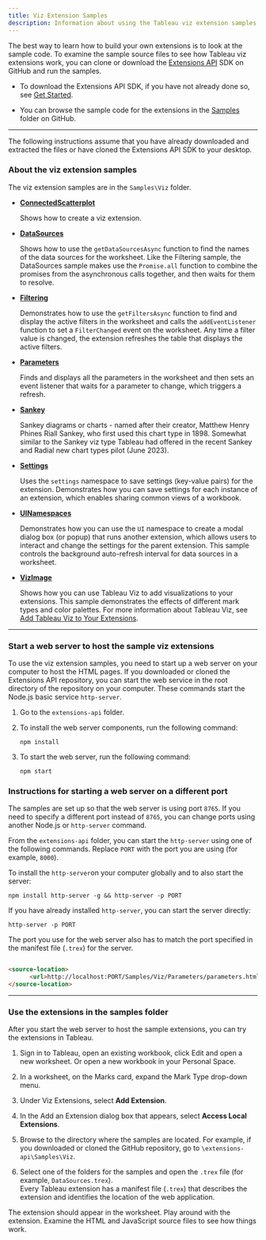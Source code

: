 ```yaml
---
title: Viz Extension Samples
description: Information about using the Tableau viz extension samples
---
```


The best way to learn how to build your own extensions is to look at the sample code. To examine the sample source files to see how Tableau viz extensions work, you can clone or download the [Extensions API](https://github.com/tableau/extensions-api) SDK on GitHub and run the samples.

- To download the Extensions API SDK, if you have not already done so, see [Get Started](./trex_viz_getstarted).

<!--- Update the path with the viz extension sample on the release site -->
- You can browse the sample code for the extensions in the [Samples](https://github.com/tableau/extensions-api/tree/master/Samples?=target="_blank") folder on GitHub.

---


The following instructions assume that you have already downloaded and extracted the files or have cloned the Extensions API SDK to your desktop.

### About the viz extension samples

The viz extension samples are in the `Samples\Viz` folder.


-   **[ConnectedScatterplot](https://github.com/tableau/extensions-api/tree/main/Samples/Viz/ConnectedScatterplot?=target="_blank")**
     
    Shows how to create a viz extension. 

-   **[DataSources](https://github.com/tableau/extensions-api/tree/main/Samples/Viz/DataSources?=target="_blank")** 
     
    Shows how to use the `getDataSourcesAsync` function to find the names of the data sources for the worksheet. Like the Filtering sample, the DataSources sample makes use the `Promise.all` function to combine the promises from the asynchronous calls together, and then waits for them to resolve. 
 
-   **[Filtering](https://github.com/tableau/extensions-api/tree/main/Samples/Viz/Filtering?=target="_blank")** 

     Demonstrates how to use the `getFiltersAsync` function to find and display the active filters in the worksheet and calls the `addEventListener` function to set a `FilterChanged` event on the worksheet. Any time a filter value is changed, the extension refreshes the table that displays the active filters.

-   **[Parameters](https://github.com/tableau/extensions-api/tree/main/Samples/Viz/Parameters?=target="_blank")**
     
    Finds and displays all the parameters in the worksheet and then sets an event listener that waits for a parameter to change, which triggers a refresh. 

-   **[Sankey](https://github.com/tableau/extensions-api/tree/main/Samples/Viz/Sankey?=target="_blank")**

    Sankey diagrams or charts - named after their creator, Matthew Henry Phines Riall Sankey, who first used this chart type in 1898. Somewhat similar to the Sankey viz type  Tableau had offered in the recent Sankey and Radial new chart types pilot (June 2023).

-   **[Settings](https://github.com/tableau/extensions-api/tree/main/Samples/Viz/Settings?=target="_blank")**
 
     Uses the `settings` namespace to save settings (key-value pairs) for the extension. Demonstrates how you can save settings for each instance of an extension, which enables sharing common views of a workbook.  

-   **[UINamespaces](https://github.com/tableau/extensions-api/tree/main/Samples/Viz/UINamespace?=target="_blank")**

     Demonstrates how you can use the `UI` namespace to create a modal dialog box (or popup) that runs another extension, which allows users to interact and change the settings for the parent extension. This sample controls the background auto-refresh interval for data sources in a worksheet. 

-   **[VizImage](https://github.com/tableau/extensions-api/tree/main/Samples/Viz/VizImage?=target="_blank")**

    Shows how you can use Tableau Viz to add visualizations to your extensions. This sample demonstrates the effects of different mark types and color palettes. For more information about Tableau Viz, see [Add Tableau Viz to Your Extensions](../core/trex_tableau_viz).

---
### Start a web server to host the sample viz extensions

To use the viz extension samples, you need to start up a web server on your computer to host the HTML pages. If you downloaded or cloned the Extensions API repository, you can start the web service in the root directory of the repository on your computer. These commands start the Node.js basic service `http-server`.

1. Go to the `extensions-api` folder.
1. To install the web server components, run the following command:

   ```cli
   npm install
   ```

1. To start the web server, run the following command:

   ```cli
   npm start
   ```

### Instructions for starting a web server on a different port

The samples are set up so that the web server is using port `8765`.  If you need to specify a different port instead of `8765`, you can change ports using another Node.js or `http-server` command.  

From the `extensions-api` folder, you can start the `http-server` using one of the following commands. Replace `PORT` with the port you are using (for example, `8000`).

To install the `http-server`on your computer globally and to also start the server: 

```cli
npm install http-server -g && http-server -p PORT
```

If you have already installed `http-server`, you can start the server directly:

```cli
http-server -p PORT
```

The port you use for the web server also has to match the port specified in the manifest file (`.trex`) for the server.

```html

<source-location>
      <url>http://localhost:PORT/Samples/Viz/Parameters/parameters.html</url>
</source-location>

```

---

### Use the extensions in the samples folder

After you start the web server to host the sample extensions, you can try the extensions in Tableau.

1. Sign in to Tableau, open an existing workbook, click Edit and open a new worksheet. Or open a new workbook in your Personal Space.

1. In a worksheet, on the Marks card, expand the Mark Type drop-down menu.

1. Under Viz Extensions, select **Add Extension**.

1. In the Add an Extension dialog box that appears, select **Access Local Extensions**.

1. Browse to the directory where the samples are located. For example, if you downloaded or cloned the GitHub repository, go to `\extensions-api\Samples\Viz`.
1. Select one of the folders for the samples and open the `.trex` file (for example, `DataSources.trex`). <br/>
Every Tableau extension has a manifest file (`.trex`) that describes the extension and identifies the location of the web application.
 
The extension should appear in the worksheet.  Play around with the extension. Examine the HTML and JavaScript source files to see how things work.  
